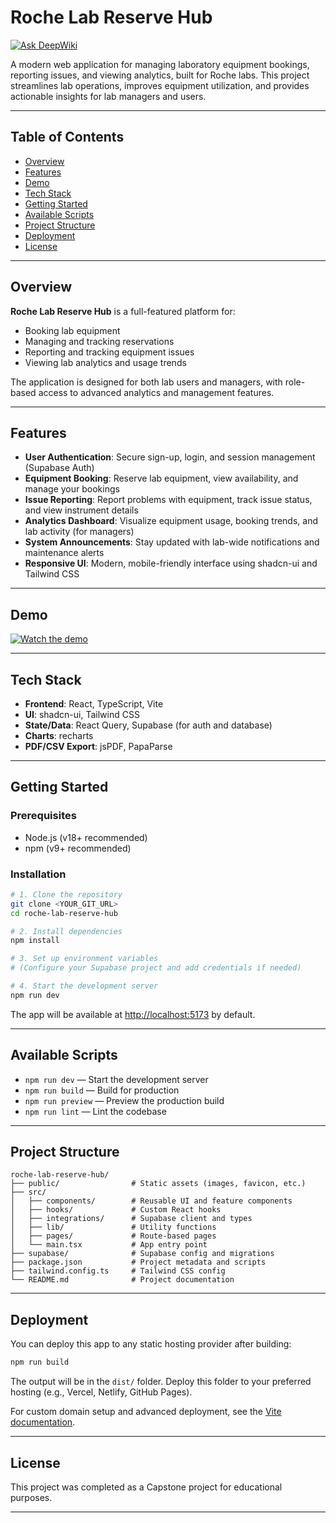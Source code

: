 # Roche Lab Reserve Hub

[![Ask DeepWiki](https://deepwiki.com/badge.svg)](https://deepwiki.com/KibetuMaureen/roche-lab-reserve-hub)

A modern web application for managing laboratory equipment bookings, reporting issues, and viewing analytics, built for Roche labs. This project streamlines lab operations, improves equipment utilization, and provides actionable insights for lab managers and users.

---

## Table of Contents
- [Overview](#overview)
- [Features](#features)
- [Demo](#demo)
- [Tech Stack](#tech-stack)
- [Getting Started](#getting-started)
- [Available Scripts](#available-scripts)
- [Project Structure](#project-structure)
- [Deployment](#deployment)
- [License](#license)

---

## Overview

**Roche Lab Reserve Hub** is a full-featured platform for:
- Booking lab equipment
- Managing and tracking reservations
- Reporting and tracking equipment issues
- Viewing lab analytics and usage trends

The application is designed for both lab users and managers, with role-based access to advanced analytics and management features.

---

## Features

- **User Authentication**: Secure sign-up, login, and session management (Supabase Auth)
- **Equipment Booking**: Reserve lab equipment, view availability, and manage your bookings
- **Issue Reporting**: Report problems with equipment, track issue status, and view instrument details
- **Analytics Dashboard**: Visualize equipment usage, booking trends, and lab activity (for managers)
- **System Announcements**: Stay updated with lab-wide notifications and maintenance alerts
- **Responsive UI**: Modern, mobile-friendly interface using shadcn-ui and Tailwind CSS

---

## Demo

[![Watch the demo](public/demo-thumbnail.png)](public/Roche_1_demo.mp4)

---

## Tech Stack

- **Frontend**: React, TypeScript, Vite
- **UI**: shadcn-ui, Tailwind CSS
- **State/Data**: React Query, Supabase (for auth and database)
- **Charts**: recharts
- **PDF/CSV Export**: jsPDF, PapaParse

---

## Getting Started

### Prerequisites
- Node.js (v18+ recommended)
- npm (v9+ recommended)

### Installation

```sh
# 1. Clone the repository
git clone <YOUR_GIT_URL>
cd roche-lab-reserve-hub

# 2. Install dependencies
npm install

# 3. Set up environment variables
# (Configure your Supabase project and add credentials if needed)

# 4. Start the development server
npm run dev
```

The app will be available at [http://localhost:5173](http://localhost:5173) by default.

---

## Available Scripts

- `npm run dev` — Start the development server
- `npm run build` — Build for production
- `npm run preview` — Preview the production build
- `npm run lint` — Lint the codebase

---

## Project Structure

```
roche-lab-reserve-hub/
├── public/                # Static assets (images, favicon, etc.)
├── src/
│   ├── components/        # Reusable UI and feature components
│   ├── hooks/             # Custom React hooks
│   ├── integrations/      # Supabase client and types
│   ├── lib/               # Utility functions
│   ├── pages/             # Route-based pages
│   └── main.tsx           # App entry point
├── supabase/              # Supabase config and migrations
├── package.json           # Project metadata and scripts
├── tailwind.config.ts     # Tailwind CSS config
└── README.md              # Project documentation
```

---

## Deployment

You can deploy this app to any static hosting provider after building:

```sh
npm run build
```

The output will be in the `dist/` folder. Deploy this folder to your preferred hosting (e.g., Vercel, Netlify, GitHub Pages).

For custom domain setup and advanced deployment, see the [Vite documentation](https://vitejs.dev/guide/static-deploy.html).

---

## License

This project was completed as a Capstone project for educational purposes.

---

